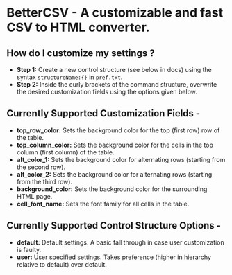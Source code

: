 # BetterCSV - A customizable and fast CSV to HTML converter.

## How do I customize my settings ?
* **Step 1:** Create a new control structure (see below in docs) using the syntax `structureName:{}` in `pref.txt`.
* **Step 2:** Inside the curly brackets of the command structure, overwrite the desired customization fields using the options given below.

## Currently Supported Customization Fields - 
* **top_row_color:** Sets the background color for the top (first row) row of the table.
* **top_column_color:** Sets the background color for the cells in the top column (first column) of the table.
* **alt_color_1:** Sets the background color for alternating rows (starting from the second row).
* **alt_color_2:** Sets the background color for alternating rows (starting from the third row).
* **background_color:** Sets the background color for the surrounding HTML page.
* **cell_font_name:** Sets the font family for all cells in the table.

## Currently Supported Control Structure Options - 

* **default:** Default settings. A basic fall through in case user customization is faulty.
* **user:** User specified settings. Takes preference (higher in hierarchy relative to default) over default.